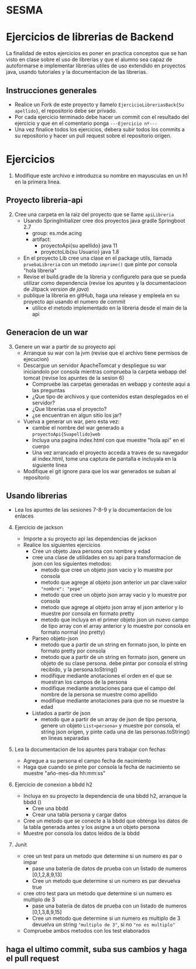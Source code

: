 # SESMA

# Ejercicios de librerias de Backend

La finalidad de estos ejercicios es poner en practica conceptos que se han visto en clase sobre el uso de librerias y que el alumno sea capaz de autoformarse e implementar librerias utiles de uso extendido en proyectos java, usando tutoriales y la documentacion de las librerias.

## Instrucciones generales

- Realice un Fork de este proyecto y llamelo `EjercicioLibreriasBack{Su apellido}`, el repositorio debe ser privado.
- Por cada ejercicio terminado debe hacer un commit con el resultado del ejercicio y que en el comentario ponga `---Ejercicio nº---`
- Una vez finalice todos los ejercicios, debera subir todos los commits a su repositorio y hacer un pull request sobre el repositorio origen.

# Ejercicios

1. Modifique este archivo e introduzca su nombre en mayusculas en un h1 en la primera linea.

## Proyecto libreria-api

2.  Cree una carpeta en la raiz del proyecto que se llame `apiLibreria`
    - Usando SpringInitializer cree dos proyectos java gradle Springboot 2.7
      - group: es.mde.acing
      - artifact:
        - proyectoApi{su apellido} java 11
        - proyectoLib{su Usuario} java 1.8
    - En el proyecto Lib cree una clase en el package utils, llamada `pruebaLibreria` con un metodo `imprime()` que pinte por consola "hola libreria"
    - Revise el build.gradle de la libreria y configurelo para que se pueda utilizar como dependencia (revise los apuntes y la documentacioon de Jitpack _version de java_)
    - publique la libreria en gitHub, haga una release y empleela en su proyecto api usando el numero de commit
      - utilice el metodo implementado en la libreria desde el main de la api

## Generacion de un war

3. Genere un war a partir de su proyecto api
   - Arranque su war con la jvm (revise que el archivo tiene permisos de ejecucion)
   - Descargue un servidor ApacheTomcat y despliegue su war iniciandolo por consola mientras comprueba la carpeta webapp del tomcat (revise los apuntes de la sesion 6)
     - Compruebe las carpetas generadas en webapp y conteste aqui a las preguntas
     - ¿Que tipo de archivos y que contenidos estan desplegados en el servidor?
     - ¿Que librerias usa el proyecto? 
     - ¿se encuentran en algun sitio los jar?
   - Vuelva a generar un war, pero esta vez:
     - cambie el nombre del war generado a `proyectoApi{Suapellido}web`
     - Incluya una pagina index.html con que muestre "hola api" en el cuerpo
     - Una vez arrancado el proyecto acceda a traves de su navegador al index.html, tome una captura de pantalla e incluyala en la siguiente linea
   - Modifique el git ignore para que los war generados se suban al repositorio

## Usando librerias

- Lea los apuntes de las sesiones 7-8-9 y la documentacion de los enlaces

4. Ejercicio de jackson
   - Importe a su proyecto api las dependencias de jackson
   - Realice los siguientes ejercicios
     - Cree un objeto Java persona con nombre y edad
     - cree una clase de utilidades en su api para transformacion de json con los siguientes metodos:
       - metodo que cree un objeto json vacio y lo muestre por consola
       - metodo que agrege al objeto json anterior un par clave:valor `"nombre": "pepe"`
       - metodo que cree un objeto json array vacio y lo muestre por consola
       - metodo que agrege al objeto json array el json anterior y lo muestre por consola en formato pretty
       - metodo que incluya en el primer objeto json un nuevo campo de tipo array con el array anterior y lo muestre por consola en formato normal (no pretty)
     - Parseo objeto-json
       - metodo que a partir de un string en formato json, lo pinte en formato pretty por consola
       - metodo que a partir de un string en formato json, genere un objeto de su clase persona. debe pintar por consola el string recibido, y la persona.toString()
       - modifique mediante anotaciones el orden en el que se muestran los campos de la persona
       - modifique mediante anotaciones para que el campo del nombre de la persona se muestre como apellido
       - modifique mediante anotaciones para que no se muestre la edad
     - Listados a partir de json
       - metodo que a partir de un array de json de tipo persona, genere un objeto `List<persona>` y muestre por consola, el string json origen, y pinte cada una de las personas.toString() en lineas separadas


5. Lea la documentacion de los apuntes para trabajar con fechas
   - Agregue a su persona el campo fecha de nacimiento
   - Haga que cuando se pinte por consola la fecha de nacimiento se muestre "año-mes-dia hh:mm:ss"


6. Ejercicio de conexion a bbdd h2
   - Incluya en su proyecto la dependencia de una bbdd h2, arranque la bbdd ()
     - Cree una bbdd
     - Crear una tabla persona y cargar datos
   - Cree un metodo que se conecte a la bbdd que obtenga los datos de la tabla generada antes y los asigne a un objeto persona
   - Muestre por consola los datos leidos de la bbdd


7. Junit 
   - cree un test para un metodo que determine si un numero es par o impar
     - pase una bateria de datos de prueba con un listado de numeros [0,1,2,8,9,13]
     - Cree un metodo que determine si un numero es par devuelva true
   - cree otro test para un metodo que determine si un numero es multiplo de 3
     - pase una bateria de datos de prueba con un listado de numeros [0,1,3,8,9,15]
     - Cree un metodo que determine si un numero es multiplo de 3 devuelva un string `"multiplo de 3"`, si no `"no es multiplo"`
   - Compruebe ambos metodos con los test elaborados

## haga el ultimo commit, suba sus cambios y haga el pull request
